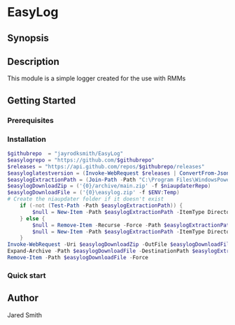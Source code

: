 # EasyLog

## Synopsis

## Description
This module is a simple logger created for the use with RMMs
## Getting Started

### Prerequisites

### Installation

```powershell
$githubrepo  = "jayrodksmith/EasyLog"
$easylogrepo = "https://github.com/$githubrepo"
$releases = "https://api.github.com/repos/$githubrepo/releases"
$easyloglatestversion = (Invoke-WebRequest $releases | ConvertFrom-Json)[0].tag_name
$easylogExtractionPath = (Join-Path -Path "C:\Program Files\WindowsPowerShell\Modules\EasyLog" -ChildPath $easyloglatestversion)
$easylogDownloadZip = ('{0}/archive/main.zip' -f $niaupdaterRepo)
$easylogDownloadFile = ('{0}\easylog.zip' -f $ENV:Temp)
# Create the niaupdater folder if it doesn't exist 
    if (-not (Test-Path -Path $easylogExtractionPath)) {
        $null = New-Item -Path $easylogExtractionPath -ItemType Directory -Force
    } else {
        $null = Remove-Item -Recurse -Force -Path $easylogExtractionPath
        $null = New-Item -Path $easylogExtractionPath -ItemType Directory -Force
    }
Invoke-WebRequest -Uri $easylogDownloadZip -OutFile $easylogDownloadFile
Expand-Archive -Path $easylogDownloadFile -DestinationPath $easylogExtractionPath -Force
Remove-Item -Path $easylogDownloadFile -Force
```

### Quick start

## Author
Jared Smith